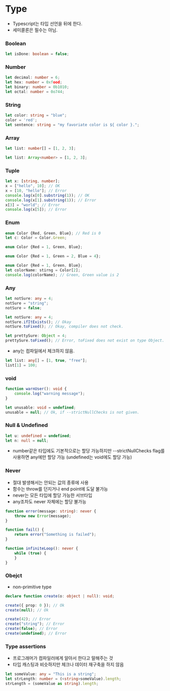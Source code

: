 # Type
* Typescript는 타입 선언을 뒤에 한다.
* 세미콜론은 필수는 아님.

### Boolean
```typescript
let isDone: boolean = false;
```

### Number
```typescript
let decimal: number = 6;
let hex: number = 0xfood;
let binary: number = 0b1010;
let octal: number = 0o744;
```

### String
```typescript
let color: string = "blue";
color = 'red';
let sentence: string = "my favoriate color is ${ color }.";
```

### Array
```typescript
let list: number[] = [1, 2, 3];
```
```typescript
let list: Array<number> = [1, 2, 3];
```


### Tuple
```typescript
let x: [string, number];
x = ["hello", 10]; // OK
x = [10, "hello"]; // Error
console.log(x[0].substring(1)); // OK
console.log(x[1].substring(1)); // Error
x[3] = "world"; // Error
console.log(x[5]); // Error
```

### Enum
```typescript
enum Color {Red, Green, Blue}; // Red is 0
let c: Color = Color.Green;
```
```typescript
enum Color {Red = 1, Green, Blue};
```
```typescript
enum Color {Red = 1, Green = 2, Blue = 4};
```
```typescript
enum Color {Red = 1, Green, Blue}; 
let colorName: stirng = Color[2];
console.log(colorName); // Green, Green value is 2
```
### Any
```typescript
let notSure: any = 4;
notSure = "string";
notSure = false;
```
```typescript
let notSure: any = 4;
notSure.ifItExists(); // Okay
notSure.toFixed(); // Okay, compiler does not check.

let prettySure: Object = 4;
prettySure.toFixed(); // Error, toFixed does not exist on type Object.
```
* any는 컴파일에서 체크하지 않음.
```typescript
let list: any[] = [1, true, "free"];
list[1] = 100;
```

### void
```typescript
function warnUser(): void {
    console.log("warning message");
}
```
```typescript
let unusable: void = undefined;
unusable = null; // Ok, if --strictNullChecks is not given.
```
### Null & Undefined
```typescript
let u: undefined = undefined;
let n: null = null;
```
* number같은 타입에도 기본적으로는 할당 가능하지만 --strictNullChecks flag를 사용하면 any에만 할당 가능 (undefined는 void에도 할당 가능)
### Never
* 절대 발생해서는 안되는 값의 종류에 사용
* 함수는 throw를 던지거나 end point에 도달 불가능
* never는 모든 타입에 할당 가능한 서브타입
* any조차도 never 자체에는 할당 불가능
```typescript
function error(message: string): never {
    throw new Error(message);
}

function fail() {
    return error("Something is failed");
}

function infiniteLoop(): never {
    while (true) {
    }
} 
```

### Obejct
* non-primitive type
```typescript
declare function create(o: object | null): void;

create({ prop: 0 }); // Ok
create(null); // Ok

create(42); // Error
create("string"); // Error
create(false); // Error
create(undefined); // Error
```

### Type assertions
* 프로그래머가 컴파일러에게 알아서 한다고 말해주는 것
* 타입 캐스팅과 비슷하지만 체크나 데이터 재구축을 하지 않음
```typescript
let someValue: any = "This is a string";
let strLength: number = (<string>someValue).length;
strLength = (someValue as string).length;
```